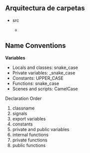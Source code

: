 ## Arquitectura de carpetas

- src

  - 

## Name Conventions

**Variables**
- Locals and classes: snake_case
- Private variables: _snake_case
- Constants: UPPER_CASE
- Functions: snake_case
- Scenes and scripts: CamelCase

Declaration Order

1. classname
2. signals
3. export variables
4. constants
5. private and public variables
6. internal functions
7. private functions
8. public functions
